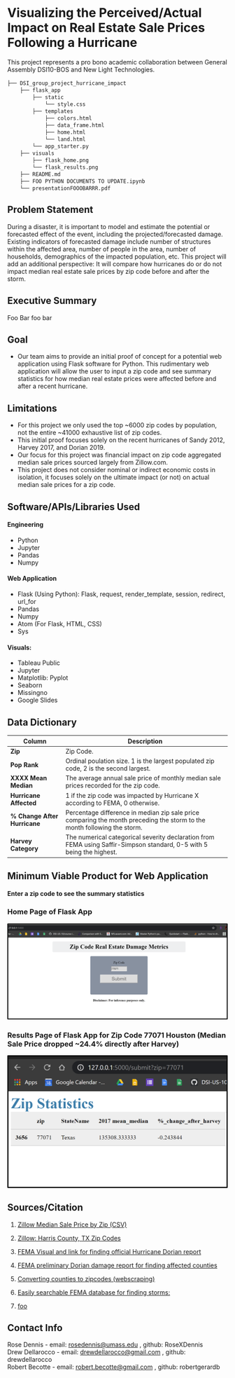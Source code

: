 
# Visualizing the Perceived/Actual Impact on Real Estate Sale Prices Following a Hurricane
This project represents a pro bono academic collaboration between General Assembly DSI10-BOS and New Light Technologies.
```
├── DSI_group_project_hurricane_impact
    ├── flask_app
        ├── static
            └── style.css
        ├── templates  
            ├── colors.html
            ├── data_frame.html
            ├── home.html
            └── land.html
        └── app_starter.py
    ├── visuals
        ├── flask_home.png
        └── flask_results.png
    ├── README.md
    ├── FOO PYTHON DOCUMENTS TO UPDATE.ipynb
    └── presentationFOOOBARRR.pdf
```
## Problem Statement

During a disaster, it is important to model and estimate the potential or forecasted effect of the event, including the projected/forecasted damage.
Existing indicators of forecasted damage include number of structures within the affected area, number of people in the area, number of households, demographics of the impacted population, etc.
This project will add an additional perspective: It will compare how hurricanes do or do not impact median real estate sale prices by zip code before and after the storm.

## Executive Summary

Foo Bar
foo bar
 
## Goal
- Our team aims to provide an initial proof of concept for a potential web application using Flask software for Python. This rudimentary web application will allow the user to input a zip code and see summary statistics for how median real estate prices were affected before and after a recent hurricane. 

## Limitations
- For this project we only used the top ~6000 zip codes by population, not the entire ~41000 exhaustive list of zip codes.
- This initial proof focuses solely on the recent hurricanes of Sandy 2012, Harvey 2017, and Dorian 2019.
- Our focus for this project was financial impact on zip code aggregated median sale prices sourced largely from Zillow.com.
- This project does not consider nominal or indirect economic costs in isolation, it focuses solely on the ultimate impact (or not) on actual median sale prices for a zip code.

## Software/APIs/Libraries Used

#### Engineering
- Python
- Jupyter
- Pandas
- Numpy

#### Web Application
- Flask (Using Python): Flask, request, render_template, session, redirect, url_for
- Pandas
- Numpy
- Atom (For Flask, HTML, CSS)
- Sys

#### Visuals:
- Tableau Public
- Jupyter
- Matplotlib: Pyplot
- Seaborn
- Missingno
- Google Slides

## Data Dictionary

| Column | Description |
| --- | --- |
| **Zip** | Zip Code. |
| **Pop Rank** | Ordinal poulation size. 1 is the largest populated zip code, 2 is the second largest. |
| **XXXX Mean Median** | The average annual sale price of monthly median sale prices recorded for the zip code. |
| **Hurricane Affected** | 1 if the zip code was impacted by Hurricane X according to FEMA, 0 otherwise. |
| **% Change After Hurricane** | Percentage difference in median zip sale price comparing the month preceding the storm to the month following the storm.|
| **Harvey Category** | The numerical categorical severity declaration from FEMA using Saffir-Simpson standard, 0-5 with 5 being the highest. |

## Minimum Viable Product for Web Application
 
#### Enter a zip code to see the summary statistics<br> 
### Home Page of Flask App <br>
![Flask Home Page](./visuals/flask_home.png)

### Results Page of Flask App for Zip Code 77071 Houston (Median Sale Price dropped ~24.4% directly after Harvey)<br>
![Flask Home Page](./visuals/flask_results.png)
 
## Sources/Citation
1. <a href="https://www.zillow.com/research/data/">Zillow Median Sale Price by Zip (CSV)</a> 

2. <a href="https://www.zillow.com/browse/homes/tx/harris-county/">Zillow: Harris County, TX Zip Codes</a> 

3. <a href="https://www.fema.gov/disaster/4468">FEMA Visual and link for finding official Hurricane Dorian report</a> 

4. <a href="https://www.fema.gov/media-library-data/1572651498411-9b9527200177132f395165f7888d7a67/FEMA4468DRFL.pdf">FEMA preliminary Dorian damage report for finding affected counties</a> 

5. <a href="https://www.getzips.com/county.htm">Converting counties to zipcodes (webscraping)</a> 

6. <a href="https://www.fema.gov/disasters?field_dv2_state_territory_tribal_value_selective=All&field_dv2_incident_type_tid=49124&field_dv2_declaration_type_value=All&field_dv2_incident_begin_value%5Bvalue%5D%5Bmonth%5D=&field_dv2_incident_begin_value%5Bvalue%5D%5Byear%5D=&field_dv2_incident_end_value%5Bvalue%5D%5Bmonth%5D=&field_dv2_incident_end_value%5Bvalue%5D%5Byear%5D=">Easily searchable FEMA database for finding storms:</a> 

7. <a href="">foo</a> 



## Contact Info

Rose Dennis - email: rosedennis@umass.edu , github: RoseXDennis <br>
Drew Dellarocco - email: drewdellarocco@gmail.com , github: drewdellarocco <br>
Robert Becotte - email: robert.becotte@gmail.com , github: robertgerardb <br>
